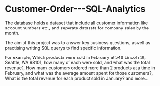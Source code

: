 # Customer-Order---SQL-Analytics
The database holds a dataset that include all customer information like account numbers etc., and seperate datasets for company sales by the month. 

The aim of this project was to answer key business questions, aswell as practising writing SQL querys to find specific information.

For example, Which products were sold in February at 548 Lincoln St, Seattle, WA 98101, how many of each were sold, and what was the total revenue?, How many customers ordered more than 2 products at a time in February, and what was the average amount spent for those customers?, What is the total revenue for each product sold in January? and more...





